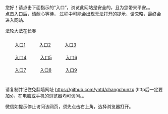 您好！请点击下面指示的“入口”，浏览此网站是安全的，且为您带来平安。。 <br/>
点击入口后，请耐心等待， 过程中可能会出现无法打开的提示，请忽略，最终会进入网站. </br>

法轮大法在长春<br/>
<div style="padding:10px"><a style="margin:20px" target="_blank" href="https://d7vnfcs53o1nc.cloudfront.net/2Qpsp?fxtimnkv" id="ccLink1" rel="nofollow">入口1</a> <a target="_blank" style="margin:20px" href="https://dadafj2hbehk3.cloudfront.net/2Qpsp?xdhndg" id="ccLink2" rel="nofollow">入口2</a> <a style="margin:20px" target="_blank" href="https://d22dxrw0eo4yef.cloudfront.net/2Qpsp?xfmhyivd" id="ccLink3" rel="nofollow">入口3</a></div>

<div style="padding:10px" ><a style="margin:20px" target="_blank" href="https://d7vnfcs53o1nc.cloudfront.net/2Qpsp?fxtimnkv" id="ccLink4" rel="nofollow">入口4</a> <a style="margin:20px" href="https://dadafj2hbehk3.cloudfront.net/2Qpsp?xdhndg" target="_blank" id="ccLink5" rel="nofollow">入口5</a> <a style="margin:20px" href="https://d22dxrw0eo4yef.cloudfront.net/2Qpsp?xfmhyivd" target="_blank" id="ccLink6" rel="nofollow">入口6</a></div>

<div style="padding:10px"><a style="margin:20px" target="_blank" href="https://d7vnfcs53o1nc.cloudfront.net/2Qpsp?fxtimnkv" id="ccLink7" rel="nofollow">入口7</a> <a style="margin:20px" href="https://dadafj2hbehk3.cloudfront.net/2Qpsp?xdhndg" target="_blank" id="ccLink8" rel="nofollow">入口8</a> <a style="margin:20px" target="_blank" href="https://d22dxrw0eo4yef.cloudfront.net/2Qpsp?xfmhyivd" id="ccLink9" rel="nofollow">入口9</a></div>

<br/>



请复制并记住免翻墙网址 https://github.com/yntd/changchunzx (http后一定要加s)，在电脑或手机的浏览器均可访问。。<br/>

微信如提示停止访问该网页，须先点击右上角，选择浏览器打开。
